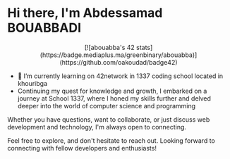 # Hi there, I'm Abdessamad BOUABBADI 

<div align="center">
[![abouabba's 42 stats](https://badge.mediaplus.ma/greenbinary/abouabba)](https://github.com/oakoudad/badge42)
  
</div>

- 🌱 I’m currently learning on 42network in 1337 coding school located in khouribga
- Continuing my quest for knowledge and growth, I embarked on a journey at School 1337, where I honed my skills further and delved deeper into the world of computer science and programming

Whether you have questions, want to collaborate, or just discuss web development and technology, I'm always open to connecting.

Feel free to explore, and don't hesitate to reach out. Looking forward to connecting with fellow developers and enthusiasts!

